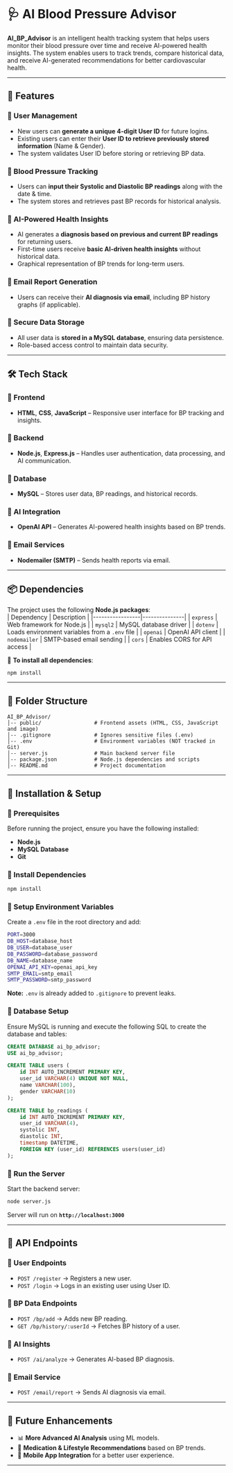 # **🩺 AI Blood Pressure Advisor**  
**AI_BP_Advisor** is an intelligent health tracking system that helps users monitor their blood pressure over time and receive AI-powered health insights. The system enables users to track trends, compare historical data, and receive AI-generated recommendations for better cardiovascular health.  

---

## **📌 Features**  
### **🔹 User Management**  
- New users can **generate a unique 4-digit User ID** for future logins.  
- Existing users can enter their **User ID to retrieve previously stored information** (Name & Gender).  
- The system validates User ID before storing or retrieving BP data.  

### **🔹 Blood Pressure Tracking**  
- Users can **input their Systolic and Diastolic BP readings** along with the date & time.  
- The system stores and retrieves past BP records for historical analysis.  

### **🔹 AI-Powered Health Insights**  
- AI generates a **diagnosis based on previous and current BP readings** for returning users.  
- First-time users receive **basic AI-driven health insights** without historical data.  
- Graphical representation of BP trends for long-term users.  

### **🔹 Email Report Generation**  
- Users can receive their **AI diagnosis via email**, including BP history graphs (if applicable).  

### **🔹 Secure Data Storage**  
- All user data is **stored in a MySQL database**, ensuring data persistence.  
- Role-based access control to maintain data security.  

---

## **🛠️ Tech Stack**  
### **🔷 Frontend**  
- **HTML**, **CSS**, **JavaScript** – Responsive user interface for BP tracking and insights.  

### **🔷 Backend**  
- **Node.js**, **Express.js** – Handles user authentication, data processing, and AI communication.  

### **🔷 Database**  
- **MySQL** – Stores user data, BP readings, and historical records.  

### **🔷 AI Integration**  
- **OpenAI API** – Generates AI-powered health insights based on BP trends.  

### **🔷 Email Services**  
- **Nodemailer (SMTP)** – Sends health reports via email.  

---

## **📦 Dependencies**  
The project uses the following **Node.js packages**:  
| Dependency       | Description |
|-----------------|---------------|
| `express`       | Web framework for Node.js |
| `mysql2`        | MySQL database driver |
| `dotenv`        | Loads environment variables from a `.env` file |
| `openai`        | OpenAI API client |
| `nodemailer`    | SMTP-based email sending |
| `cors`          | Enables CORS for API access |


📌 **To install all dependencies**:  
```sh
npm install
```

---

## **📂 Folder Structure**  
```
AI_BP_Advisor/
│-- public/                 # Frontend assets (HTML, CSS, JavaScript and image)
│-- .gitignore              # Ignores sensitive files (.env)
│-- .env                    # Environment variables (NOT tracked in Git)
│-- server.js               # Main backend server file
│-- package.json            # Node.js dependencies and scripts
│-- README.md               # Project documentation
```

---

## **🚀 Installation & Setup**  
### **🔹 Prerequisites**  
Before running the project, ensure you have the following installed:  
- **Node.js**  
- **MySQL Database**  
- **Git**  


### **🔹 Install Dependencies**  
```sh
npm install
```

### **🔹 Setup Environment Variables**  
Create a `.env` file in the root directory and add:  
```sh
PORT=3000
DB_HOST=database_host
DB_USER=database_user
DB_PASSWORD=database_password
DB_NAME=database_name
OPENAI_API_KEY=openai_api_key
SMTP_EMAIL=smtp_email
SMTP_PASSWORD=smtp_password
```
**Note:** `.env` is already added to `.gitignore` to prevent leaks.  

### **🔹 Database Setup**  
Ensure MySQL is running and execute the following SQL to create the database and tables:  
```sql
CREATE DATABASE ai_bp_advisor;
USE ai_bp_advisor;

CREATE TABLE users (
    id INT AUTO_INCREMENT PRIMARY KEY,
    user_id VARCHAR(4) UNIQUE NOT NULL,
    name VARCHAR(100),
    gender VARCHAR(10)
);

CREATE TABLE bp_readings (
    id INT AUTO_INCREMENT PRIMARY KEY,
    user_id VARCHAR(4),
    systolic INT,
    diastolic INT,
    timestamp DATETIME,
    FOREIGN KEY (user_id) REFERENCES users(user_id)
);
```

### **🔹 Run the Server**  
Start the backend server:  
```sh
node server.js
```
Server will run on **`http://localhost:3000`**  

---

## **📝 API Endpoints**  
### **🔹 User Endpoints**  
- `POST /register` → Registers a new user.  
- `POST /login` → Logs in an existing user using User ID.  

### **🔹 BP Data Endpoints**  
- `POST /bp/add` → Adds new BP reading.  
- `GET /bp/history/:userId` → Fetches BP history of a user.  

### **🔹 AI Insights**  
- `POST /ai/analyze` → Generates AI-based BP diagnosis.  

### **🔹 Email Service**  
- `POST /email/report` → Sends AI diagnosis via email.  

---

## **🎯 Future Enhancements**  
- 📊 **More Advanced AI Analysis** using ML models.  
- 📅 **Medication & Lifestyle Recommendations** based on BP trends.  
- 📱 **Mobile App Integration** for a better user experience.  

---
